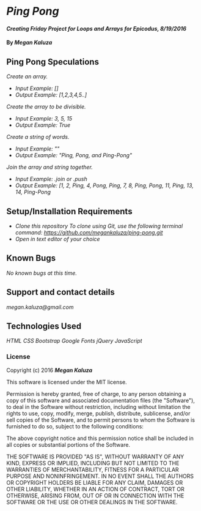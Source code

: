 # _Ping Pong_

#### _Creating Friday Project for Loops and Arrays for Epicodus, 8/19/2016_

#### By _**Megan Kaluza**_


## Ping Pong Speculations
  _Create an array._
* _Input Example: []_
* _Output Example: [1,2,3,4,5..]_

_Create the array to be divisible._
* _Input Example: 3, 5, 15_
* _Output Example: True_

_Create a string of words._
* _Input Example: ""_
* _Output Example: "Ping, Pong, and Ping-Pong"_

_Join the array and string together._
* _Input Example: .join or .push_
* _Output Example: [1, 2, Ping, 4, Pong, Ping, 7, 8, Ping, Pong, 11, Ping, 13, 14, Ping-Pong_

## Setup/Installation Requirements

* _Clone this repository_
    _To clone using Git, use the following terminal command:_
    _https://github.com/megankaluza/ping-pong.git_
* _Open in text editor of your choice_

## Known Bugs

_No known bugs at this time._

## Support and contact details

_megan.kaluza@gmail.com_

## Technologies Used

_HTML_
_CSS_
_Bootstrap_
_Google Fonts_
_jQuery_
_JavaScript_

### License

Copyright (c) 2016 **_Megan Kaluza_**

This software is licensed under the MIT license.

Permission is hereby granted, free of charge, to any person obtaining a copy of this software and associated documentation files (the "Software"), to deal in the Software without restriction, including without limitation the rights to use, copy, modify, merge, publish, distribute, sublicense, and/or sell copies of the Software, and to permit persons to whom the Software is furnished to do so, subject to the following conditions:

The above copyright notice and this permission notice shall be included in all copies or substantial portions of the Software.

THE SOFTWARE IS PROVIDED "AS IS", WITHOUT WARRANTY OF ANY KIND, EXPRESS OR IMPLIED, INCLUDING BUT NOT LIMITED TO THE WARRANTIES OF MERCHANTABILITY, FITNESS FOR A PARTICULAR PURPOSE AND NONINFRINGEMENT. IN NO EVENT SHALL THE AUTHORS OR COPYRIGHT HOLDERS BE LIABLE FOR ANY CLAIM, DAMAGES OR OTHER LIABILITY, WHETHER IN AN ACTION OF CONTRACT, TORT OR OTHERWISE, ARISING FROM, OUT OF OR IN CONNECTION WITH THE SOFTWARE OR THE USE OR OTHER DEALINGS IN THE SOFTWARE.

